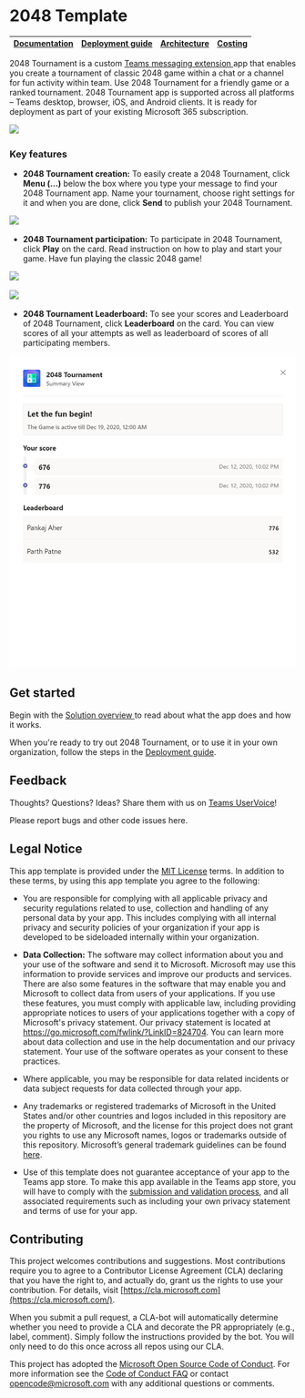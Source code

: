 # 2048 Template

| [Documentation](https://github.com/WebCraft-Teams/2048/wiki/Home) | [Deployment guide](https://github.com/WebCraft-Teams/2048/wiki/Continuous-deployment) | [Architecture](https://github.com/WebCraft-Teams/2048/wiki/Solution-overview) | [Costing](https://github.com/WebCraft-Teams/2048/wiki/Costing) |
| ----- | ---- | ---- | ---- |


2048 Tournament is a custom [Teams messaging
extension ](https://docs.microsoft.com/en-us/microsoftteams/platform/messaging-extensions/what-are-messaging-extensions)app
that enables you create a tournament of classic 2048 game within a chat or a
channel for fun activity within team. Use 2048 Tournament for a friendly game or
a ranked tournament. 2048 Tournament app is supported across all platforms –
Teams desktop, browser, iOS, and Android clients. It is ready for deployment as
part of your existing Microsoft 365 subscription.

![](https://github.com/WebCraft-Teams/2048/wiki/images/2048Compose.gif)

### Key features

* **2048 Tournament creation:** To easily create a 2048 Tournament, click
    **Menu (…)** below the box where you type your message to find your 2048
    Tournament app. Name your tournament, choose right settings for it and when
    you are done, click **Send** to publish your 2048 Tournament.

![](https://github.com/WebCraft-Teams/2048/wiki/images/2048TemplateCreation.png)

* **2048 Tournament participation:** To participate in 2048 Tournament, click
**Play** on the card. Read instruction on how to play and start your game. Have
fun playing the classic 2048 game!

![](https://github.com/WebCraft-Teams/2048/wiki/images/2048TemplateResponse1.png)

![](https://github.com/WebCraft-Teams/2048/wiki/images/2048TemplateResponse2.png)

* **2048 Tournament Leaderboard:** To see your scores and Leaderboard of 2048
    Tournament, click **Leaderboard** on the card. You can view scores of all
    your attempts as well as leaderboard of scores of all participating members.

![](./wiki/images/2048TemplateSummary.png)

## Get started

Begin with the [Solution overview ](https://github.com/WebCraft-Teams/2048/wiki/Solution-overview.md)to read about what the
app does and how it works.

When you're ready to try out 2048 Tournament, or to use it in your own
organization, follow the steps in the [Deployment guide](https://github.com/WebCraft-Teams/2048/wiki/Deployment-guide).

## Feedback 

Thoughts? Questions? Ideas? Share them with us on [Teams
UserVoice](https://microsoftteams.uservoice.com/forums/555103-public)!

Please report bugs and other code issues here.

## Legal Notice

This app template is provided under the [MIT
License](https://github.com/OfficeDev/microsoft-teams-apps-survey/blob/main/LICENSE)
terms. In addition to these terms, by using this app template you agree to the
following:

-   You are responsible for complying with all applicable privacy and security
    regulations related to use, collection and handling of any personal data by
    your app. This includes complying with all internal privacy and security
    policies of your organization if your app is developed to be sideloaded
    internally within your organization.

-   **Data Collection:** The software may collect information about you and your
    use of the software and send it to Microsoft. Microsoft may use this
    information to provide services and improve our products and services. There
    are also some features in the software that may enable you and Microsoft to
    collect data from users of your applications. If you use these features, you
    must comply with applicable law, including providing appropriate notices to
    users of your applications together with a copy of Microsoft's privacy
    statement. Our privacy statement is located at
    <https://go.microsoft.com/fwlink/?LinkID=824704>. You can learn more about
    data collection and use in the help documentation and our privacy statement.
    Your use of the software operates as your consent to these practices.

-   Where applicable, you may be responsible for data related incidents or data
    subject requests for data collected through your app.

-   Any trademarks or registered trademarks of Microsoft in the United States
    and/or other countries and logos included in this repository are the
    property of Microsoft, and the license for this project does not grant you
    rights to use any Microsoft names, logos or trademarks outside of this
    repository. Microsoft’s general trademark guidelines can be found
    [here](https://www.microsoft.com/en-us/legal/intellectualproperty/trademarks/usage/general.aspx).

-   Use of this template does not guarantee acceptance of your app to the Teams
    app store. To make this app available in the Teams app store, you will have
    to comply with the [submission and validation
    process](https://docs.microsoft.com/en-us/microsoftteams/platform/concepts/deploy-and-publish/appsource/publish),
    and all associated requirements such as including your own privacy statement
    and terms of use for your app.

## Contributing

This project welcomes contributions and suggestions. Most contributions require
you to agree to a Contributor License Agreement (CLA) declaring that you have
the right to, and actually do, grant us the rights to use your contribution. For
details, visit [https://cla.microsoft.com](https://cla.microsoft.com/).

When you submit a pull request, a CLA-bot will automatically determine whether
you need to provide a CLA and decorate the PR appropriately (e.g., label,
comment). Simply follow the instructions provided by the bot. You will only need
to do this once across all repos using our CLA.

This project has adopted the [Microsoft Open Source Code of
Conduct](https://opensource.microsoft.com/codeofconduct/). For more information
see the [Code of Conduct
FAQ](https://opensource.microsoft.com/codeofconduct/faq/) or contact
<opencode@microsoft.com> with any additional questions or comments.

